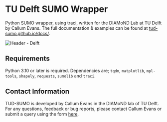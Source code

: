 # TU Delft SUMO Wrapper

Python SUMO wrapper, using traci, written for the DIAMoND Lab at TU Delft by Callum Evans. The full documentation & examples can be found at [tud-sumo.github.io/docs/](https://tud-sumo.github.io/docs/).

![Header - Delft](https://i.imgur.com/dYrHOPY.png)

## Requirements 

Python 3.10 or later is required. Dependencies are; `tqdm`, `matplotlib`, `mpl-tools`, `shapely`, `requests`, `sumolib` and `traci`.

## Contact Information

TUD-SUMO is developed by Callum Evans in the DIAMoND lab of TU Delft. For any questions, feedback or bug reports, please contact Callum Evans or submit a query using the form [here](https://forms.office.com/e/pMnGaheier).
